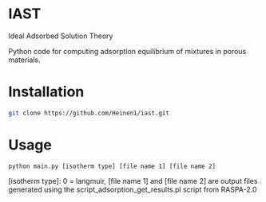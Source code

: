 # IAST
Ideal Adsorbed Solution Theory

Python code for computing adsorption equilibrium of mixtures in porous materials.

Installation
============
```bash
git clone https://github.com/Heinen1/iast.git 
```

Usage
=====
```
python main.py [isotherm type] [file name 1] [file name 2]
```
[isotherm type]: 0 = langmuir, [file name 1] and [file name 2] are output files generated using the script_adsorption_get_results.pl script from RASPA-2.0



